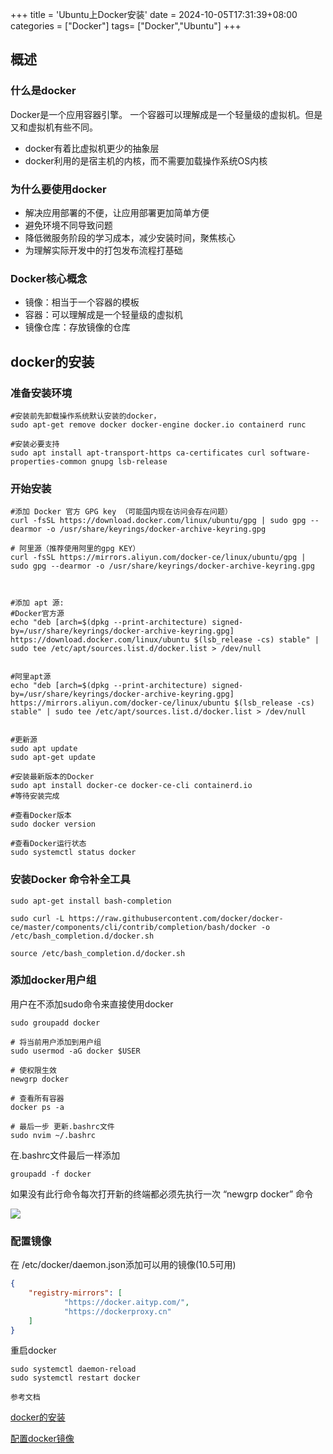 +++
title = 'Ubuntu上Docker安装'
date = 2024-10-05T17:31:39+08:00
categories = ["Docker"]
tags= ["Docker","Ubuntu"]
+++
## 概述
### 什么是docker

Docker是一个应用容器引擎。 一个容器可以理解成是一个轻量级的虚拟机。但是又和虚拟机有些不同。

+ docker有着比虚拟机更少的抽象层
+ docker利用的是宿主机的内核，而不需要加载操作系统OS内核

### 为什么要使用docker

+ 解决应用部署的不便，让应用部署更加简单方便
+  避免环境不同导致问题
+ 降低微服务阶段的学习成本，减少安装时间，聚焦核心
+ 为理解实际开发中的打包发布流程打基础

### Docker核心概念

- 镜像：相当于一个容器的模板
- 容器：可以理解成是一个轻量级的虚拟机
- 镜像仓库：存放镜像的仓库





## docker的安装


### 准备安装环境
```shell
#安装前先卸载操作系统默认安装的docker，
sudo apt-get remove docker docker-engine docker.io containerd runc

#安装必要支持
sudo apt install apt-transport-https ca-certificates curl software-properties-common gnupg lsb-release

```

### 开始安装
```shell
#添加 Docker 官方 GPG key （可能国内现在访问会存在问题）
curl -fsSL https://download.docker.com/linux/ubuntu/gpg | sudo gpg --dearmor -o /usr/share/keyrings/docker-archive-keyring.gpg

# 阿里源（推荐使用阿里的gpg KEY）
curl -fsSL https://mirrors.aliyun.com/docker-ce/linux/ubuntu/gpg | sudo gpg --dearmor -o /usr/share/keyrings/docker-archive-keyring.gpg



#添加 apt 源:
#Docker官方源
echo "deb [arch=$(dpkg --print-architecture) signed-by=/usr/share/keyrings/docker-archive-keyring.gpg] https://download.docker.com/linux/ubuntu $(lsb_release -cs) stable" | sudo tee /etc/apt/sources.list.d/docker.list > /dev/null


#阿里apt源
echo "deb [arch=$(dpkg --print-architecture) signed-by=/usr/share/keyrings/docker-archive-keyring.gpg] https://mirrors.aliyun.com/docker-ce/linux/ubuntu $(lsb_release -cs) stable" | sudo tee /etc/apt/sources.list.d/docker.list > /dev/null


#更新源
sudo apt update
sudo apt-get update

```

```shell
#安装最新版本的Docker
sudo apt install docker-ce docker-ce-cli containerd.io
#等待安装完成

#查看Docker版本
sudo docker version

#查看Docker运行状态
sudo systemctl status docker

```

### 安装Docker 命令补全工具

```shell
sudo apt-get install bash-completion

sudo curl -L https://raw.githubusercontent.com/docker/docker-ce/master/components/cli/contrib/completion/bash/docker -o /etc/bash_completion.d/docker.sh

source /etc/bash_completion.d/docker.sh

```

###  添加docker用户组

用户在不添加sudo命令来直接使用docker



```shell
sudo groupadd docker

# 将当前用户添加到用户组
sudo usermod -aG docker $USER

# 使权限生效
newgrp docker

# 查看所有容器
docker ps -a

# 最后一步 更新.bashrc文件
sudo nvim ~/.bashrc
```

在.bashrc文件最后一样添加

```shell
groupadd -f docker
```

如果没有此行命令每次打开新的终端都必须先执行一次 “newgrp docker” 命令

![](https://i.postimg.cc/G3ksbG41/screenshot-30.png)
### 配置镜像
在 /etc/docker/daemon.json添加可以用的镜像(10.5可用)

```json
{
    "registry-mirrors": [
            "https://docker.aityp.com/",
            "https://dockerproxy.cn"
    ]
}
```

重启docker

```shell
sudo systemctl daemon-reload
sudo systemctl restart docker
```

`参考文档`

[docker的安装](https://blog.csdn.net/u011278722/article/details/137673353)

[配置docker镜像](https://www.cnblogs.com/xydchen/p/18258781)